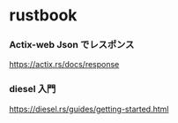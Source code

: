 # rustbook

### Actix-web Json でレスポンス

https://actix.rs/docs/response

### diesel 入門

https://diesel.rs/guides/getting-started.html
